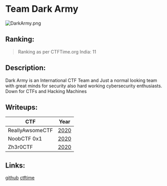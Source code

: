 # Team Dark Army
![DarkArmy.png](https://ctftime.org/media/cache/d0/c0/d0c00e45cf298278fbbc457f42129aea.png)
## Ranking:
>Ranking as per CTFTime.org 
India: 11

## Description:

Dark Army is an International CTF Team and Just a normal looking team with great minds for security also hard working cybersecurity enthusiasts. 
Down for CTFs and Hacking Machines

## Writeups:

|                    CTF                |       Year        |
|------------------------------|----------------|
|       ReallyAwsomeCTF     |       [2020](https://github.com/DarkArmy-ctf/ctf-writeups/tree/master/ractf)     |
|           NoobCTF 0x1         |       [2020](https://github.com/DarkArmy-ctf/ctf-writeups/tree/master/noobCTF)    |
|             Zh3r0CTF             |       [2020](https://github.com/DarkArmy-ctf/ctf-writeups/tree/master/zh3r0ctf)    |

## Links:
[github](github.com/TeamDarkArmy)
[ctftime](https://ctftime.org/team/26569)

